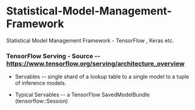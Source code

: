 # Statistical-Model-Management-Framework
Statistical Model Management Framework - TensorFlow , Keras etc. 

### TensorFlow Serving - Source -- https://www.tensorflow.org/serving/architecture_overview

- Servables -- single shard of a lookup table to a single model to a tuple of inference models.

- Typical Servables -- a TensorFlow SavedModelBundle (tensorflow::Session)
